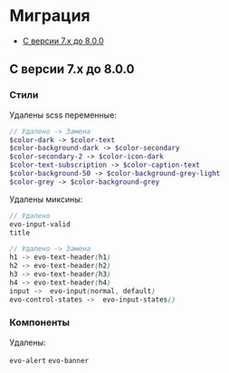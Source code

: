 # Миграция

- [С версии 7.x до 8.0.0](#from-7x-to-800)

## <a name="from-7x-to-800"></a> С версии 7.x до 8.0.0

### Стили

Удалены scss переменные:

```scss
// Удалено -> Замена
$color-dark -> $color-text
$color-background-dark -> $color-secondary
$color-secondary-2 -> $color-icon-dark
$color-text-subscription -> $color-caption-text
$color-background-50 -> $color-background-grey-light
$color-grey -> $color-background-grey
```

Удалены миксины:

```scss
// Удалено
evo-input-valid
title

// Удалено -> Замена
h1 -> evo-text-header(h1)
h2 -> evo-text-header(h2)
h3 -> evo-text-header(h3)
h4 -> evo-text-header(h4)
input ->  evo-input(normal, default)
evo-control-states ->  evo-input-states()
```

### Компоненты

Удалены:

`evo-alert`
`evo-banner`
